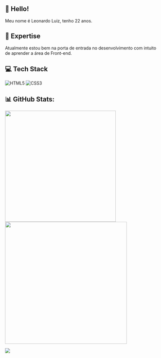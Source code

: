 ## 👋 Hello!

Meu nome é Leonardo Luiz, tenho 22 anos. 


## 🚀 Expertise

Atualmente estou bem na porta de entrada no desenvolvimento com intuito de aprender a área de Front-end.

## 💻 Tech Stack
![HTML5](https://img.shields.io/badge/html5-%23E34F26.svg?style=for-the-badge&logo=html5&logoColor=white) ![CSS3](https://img.shields.io/badge/css3-%231572B6.svg?style=for-the-badge&logo=css3&logoColor=white) 

## 📊 GitHub Stats:
<img src="https://github-readme-stats-wheat-two-53.vercel.app/api?username=leonardoluizz&theme=neon&hide_border=false&include_all_commits=false&count_private=false"  width="364px" />                  <img src="https://github-readme-streak-stats.herokuapp.com/?user=leonardoluizz&theme=neon&hide_border=false"  width="400px" />



![](https://github-readme-stats-wheat-two-53.vercel.app/api/top-langs/?username=leonardoluizz&theme=neon&hide_border=false&include_all_commits=false&count_private=false&layout=compact)
